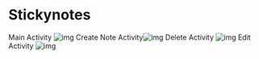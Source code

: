 # Stickynotes
Main Activity ![img](https://user-images.githubusercontent.com/75658978/101522897-dc1dd480-39ad-11eb-8662-d0fd4993ea6d.png=250*250) 
Create Note Activity![img](https://user-images.githubusercontent.com/75658978/101522930-e5a73c80-39ad-11eb-9ed2-8118c88755e4.png)
Delete Activity ![img](https://user-images.githubusercontent.com/75658978/101522935-e93ac380-39ad-11eb-9402-f62f47744f90.png)
Edit Activity ![img](https://user-images.githubusercontent.com/75658978/101522939-eb048700-39ad-11eb-9767-4309099e3e0e.png)
